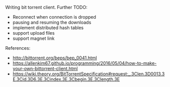 Writing bit torrent client. 
Further TODO:
- Reconnect when connection is dropped
- pausing and resuming the downloads
- implement distributed hash tables
- support upload files
- support magnet link

References:
- http://bittorrent.org/beps/bep_0041.html
- https://allenkim67.github.io/programming/2016/05/04/how-to-make-your-own-bittorrent-client.html
- https://wiki.theory.org/BitTorrentSpecification#request:_.3Clen.3D0013.3E.3Cid.3D6.3E.3Cindex.3E.3Cbegin.3E.3Clength.3E 
